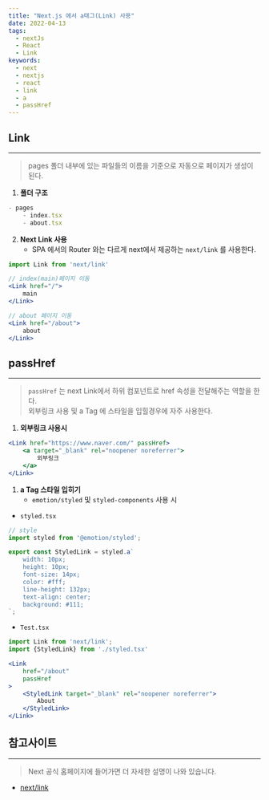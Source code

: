 ```yaml
---
title: "Next.js 에서 a태그(Link) 사용"
date: 2022-04-13
tags:
  - nextJs
  - React
  - Link
keywords:
  - next
  - nextjs
  - react
  - link
  - a
  - passHref
---
```

## Link

---

> pages 폴더 내부에 있는 파일들의 이름을 기준으로 자동으로 페이지가 생성이 된다.

1. **폴더 구조**

```jsx
- pages
	- index.tsx
	- about.tsx
```

2. **Next Link 사용**
    - SPA 에서의 Router 와는 다르게 next에서 제공하는 `next/link` 를 사용한다.

```jsx
import Link from 'next/link'

// index(main)페이지 이동
<Link href="/">
	main
</Link>

// about 페이지 이동
<Link href="/about">
	about
</Link>
```

## passHref

---

> `passHref` 는 next Link에서 하위 컴포넌트로 href 속성을 전달해주는 역할을 한다.<br/>
외부링크 사용 및 a Tag 에 스타일을 입힐경우에 자주 사용한다.
1. **외부링크 사용시**

```jsx
<Link href="https://www.naver.com/" passHref>
	<a target="_blank" rel="noopener noreferrer">
		외부링크
	</a>
</Link>
```

1. **a Tag 스타일 입히기**
    - `emotion/styled` 및 `styled-components` 사용 시
- `styled.tsx`

```jsx
// style
import styled from '@emotion/styled';

export const StyledLink = styled.a`
	width: 10px;
	height: 10px;
	font-size: 14px;
	color: #fff;
	line-height: 132px;
	text-align: center;
	background: #111;
`;
```

- `Test.tsx`

```jsx
import Link from 'next/link';
import {StyledLink} from './styled.tsx'

<Link
	href="/about"
	passHref
>
	<StyledLink target="_blank" rel="noopener noreferrer">
		About
	</StyledLink>
</Link>
```

## 참고사이트

---

> Next 공식 홈페이지에 들어가면 더 자세한 설명이 나와 있습니다.

- [next/link](https://nextjs.org/docs/api-reference/next/link)